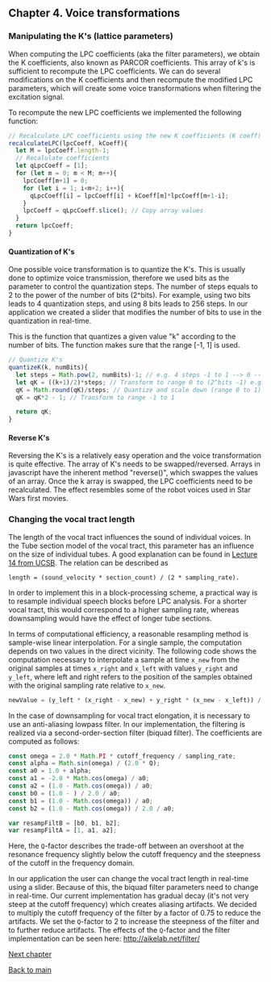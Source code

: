 ## Chapter 4. Voice transformations

### Manipulating the K's (lattice parameters)
When computing the LPC coefficients (aka the filter parameters), we obtain the K coefficients, also known as PARCOR coefficients. This array of k's is sufficient to recompute the LPC coefficients. We can do several modifications on the K coefficients and then recompute the modified LPC parameters, which will create some voice transformations when filtering the excitation signal.

To recompute the new LPC coefficients we implemented the following function:

```javascript
// Recalculate LPC coefficients using the new K coefficients (K coeff)
recalculateLPC(lpcCoeff, kCoeff){
  let M = lpcCoeff.length-1;
  // Recalulate coefficients
  let qLpcCoeff = [1];
  for (let m = 0; m < M; m++){
    lpcCoeff[m+1] = 0;
    for (let i = 1; i<m+2; i++){
      qLpcCoeff[i] = lpcCoeff[i] + kCoeff[m]*lpcCoeff[m+1-i];
    }
    lpcCoeff = qLpcCoeff.slice(); // Copy array values
  }
  return lpcCoeff;
}

```

#### Quantization of K's
One possible voice transformation is to quantize the K's. This is usually done to optimize voice transmission, therefore we used bits as the parameter to control the quantization steps. The number of steps equals to 2 to the power of the number of bits (2^bits). For example, using two bits leads to 4 quantization steps, and using 8 bits leads to 256 steps. In our application we created a slider that modifies the number of bits to use in the quantization in real-time.

This is the function that quantizes a given value "k" according to the number of bits. The function makes sure that the range [-1, 1] is used.

```javascript
// Quantize K's
quantizeK(k, numBits){
  let steps = Math.pow(2, numBits)-1; // e.g. 4 steps -1 to 1 --> 0 -- 1 * 3
  let qK = ((k+1)/2)*steps; // Transform to range 0 to (2^bits -1) e.g. 0 -- 3
  qK = Math.round(qK)/steps; // Quantize and scale down (range 0 to 1) e.g. (0 1 2 3 )/3 = 0 to 1
  qK = qK*2 - 1; // Transform to range -1 to 1

  return qK;
}

```


#### Reverse K's
Reversing the K's is a relatively easy operation and the voice transformation is quite effective. The array of K's needs to be swapped/reversed. Arrays in javascript have the inherent method "reverse()", which swappes the values of an array. Once the k array is swapped, the LPC coefficients need to be recalculated. The effect resembles some of the robot voices used in Star Wars first movies.


### Changing the vocal tract length
The length of the vocal tract influences the sound of individual voices. In the Tube section model of the vocal tract, this parameter has an influence on the size of individual tubes. A good explanation can be found in [Lecture 14 from UCSB](https://www.ece.ucsb.edu/Faculty/Rabiner/ece259/digital%20speech%20processing%20course/lectures_new/Lecture%2014_winter_2012.pdf). The relation can be described as
```
length = (sound_velocity * section_count) / (2 * sampling_rate).
```
In order to implement this in a block-processing scheme, a practical way is to resample individual speech blocks before LPC analysis. For a shorter vocal tract, this would correspond to a higher sampling rate, whereas downsampling would have the effect of longer tube sections.

In terms of computational efficiency, a reasonable resampling method is sample-wise linear interpolation. For a single sample, the computation depends on two values in the direct vicinity.
The following code shows the computation necessary to interpolate a sample at time `x_new` from the original samples at times `x_right` and `x_left` with values `y_right` and `y_left`, where left and right refers to the position of the samples obtained with the original sampling rate relative to `x_new`.
```javascript
newValue = (y_left * (x_right - x_new) + y_right * (x_new - x_left)) / (x_right - x_left);
```
In the case of downsampling for vocal tract elongation, it is necessary to use an anti-aliasing lowpass filter. In our implementation, the filtering is realized via a second-order-section filter (biquad filter). The coefficients are computed as follows:
```javascript
const omega = 2.0 * Math.PI * cutoff_frequency / sampling_rate;
const alpha = Math.sin(omega) / (2.0 * Q);
const a0 = 1.0 + alpha;
const a1 = -2.0 * Math.cos(omega) / a0;
const a2 = (1.0 - Math.cos(omega)) / a0;
const b0 = (1.0 - ) / 2.0 / a0;
const b1 = (1.0 - Math.cos(omega)) / a0;
const b2 = (1.0 - Math.cos(omega)) / 2.0 / a0;

var resampFiltB = [b0, b1, b2];
var resampFiltA = [1, a1, a2];
```
Here, the `Q`-factor describes the trade-off between an overshoot at the resonance frequency slightly below the cutoff frequency and the steepness of the cutoff in the frequency domain.

In our application the user can change the vocal tract length in real-time using a slider. Because of this, the biquad filter parameters need to change in real-time. Our current implementation has gradual decay (it's not very steep at the cutoff frequency) which creates aliasing artifacts. We decided to multiply the cutoff frequency of the filter by a factor of 0.75 to reduce the artifacts. We set the `Q`-factor to 2 to increase the steepness of the filter and to further reduce artifacts. The effects of the `Q`-factor and the filter implementation can be seen here: http://aikelab.net/filter/

[Next chapter](Chapter%205.%20Web%20interface.md)

[Back to main](../README.md)
